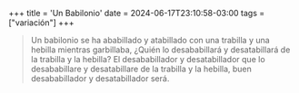 +++
title = 'Un Babilonio'
date = 2024-06-17T23:10:58-03:00
tags = ["variación"]
+++

> Un babilonio se ha ababillado y atabillado con una trabilla y una hebilla mientras garbillaba, ¿Quién lo desababillará y desatabillará de la trabilla y la hebilla? El desababillador y desatabillador que lo desababillare y desatabillare de la trabilla y la hebilla, buen desababillador y desatabillador será.

<!--more-->

